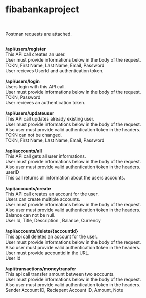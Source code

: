 # fibabankaproject
<br /><br />
Postman requests are attached.<br /><br />

**/api/users/register**<br />
This API call creates an user.<br />
User must provide informations below in the body of the request.<br />
TCKN, First Name, Last Name, Email, Password<br />
User recieves UserId and authentication token.<br />
<br />
**/api/users/login**<br />
Users login with this  API call.<br />
User must provide informations below in the body of the request.<br />
TCKN, Password<br />
User recieves an authentication token.<br />
<br />
**/api/users/updateuser**<br />
This API call updates already existing user.<br />
User must provide informations below in the body of the request.<br />
Also user must provide valid authentication token in the headers.<br />
TCKN can not be changed. <br />
TCKN, First Name, Last Name, Email, Password<br />
<br />
**/api/accounts/all**<br />
This API call gets all user informations.<br />
User must provide informations below in the body of the request.<br />
Also user must provide valid authentication token in the headers.<br />
userID<br />
This call returns all information about the users accounts.<br />
<br />
**/api/accounts/create**<br />
This API call creates an account for the user.<br />
Users can create multiple accounts.<br />
User must provide informations below in the body of the request.<br />
Also user must provide valid authentication token in the headers.<br />
Balance can not be null.<br />
User Id, Title, Description , Balance, Currency<br />
<br />
**/api/accounts/delete/{accountId}**<br />
This api call deletes an account for the user.<br />
User must provide informations below in the body of the request.<br />
Also user must provide valid authentication token in the headers.<br />
User must provide accountid in the URL.<br />
User Id<br />
<br />
**/api/transactions/moneytransfer**<br />
This api call transfer amount between two accounts.<br />
User must provide informations below in the body of the request.<br />
Also user must provide valid authentication token in the headers.<br />
Sender Account ID, Reciepent Account ID, Amount, Note<br />
